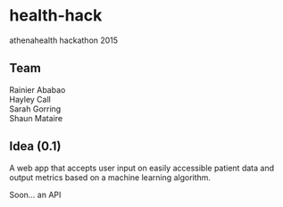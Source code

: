 # health-hack
athenahealth hackathon 2015

## Team
Rainier Ababao  
Hayley Call  
Sarah Gorring  
Shaun Mataire

## Idea (0.1)
A web app that accepts user input on easily accessible patient data and output metrics based on a machine learning algorithm.

Soon... an API
